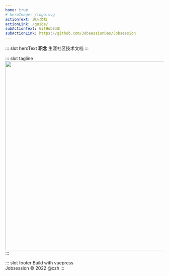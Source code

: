 ```yaml
---
home: true
# heroImage: /logo.svg
actionText: 进入文档
actionLink: /guide/
subActionText: GitHub仓库
subActionLink: https://github.com/JobsessionDao/Jobsession
---
```


::: slot heroText
<b class="gradient">职念</b> 生涯社区技术文档
:::

::: slot tagline
<img style="width:600px" src="https://jetzihan-img.oss-cn-beijing.aliyuncs.com/blog/jbwfhwehrurfguwrrg.png"/>
:::

::: slot footer
Build with vuepress<br>
Jobsession © 2022 @czh
:::
